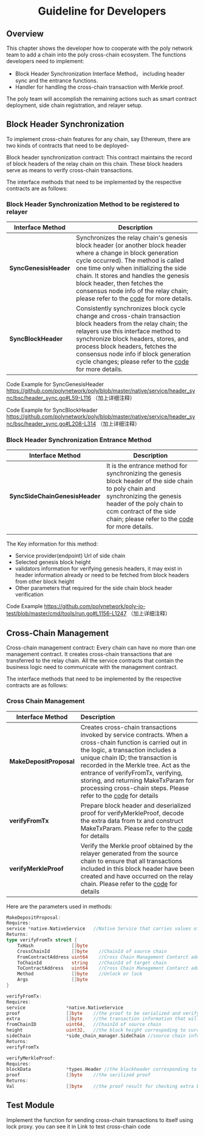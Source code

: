 <h1 align="center">Guideline for Developers</h1>


## Overview

This chapter shows the developer how to cooperate with the poly network team to add a chain into the poly cross-chain ecosystem. The functions developers need to implement:

- Block Header Synchronization Interface Method， including header sync and the entrance functions.
- Handler for handling the cross-chain transaction with Merkle proof.

The poly team will accomplish the remaining actions such as smart contract deployment, side chain registration, and relayer setup.

## Block Header Synchronization

To implement cross-chain features for any chain, say Ethereum, there are two kinds of contracts that need to be deployed-

Block header synchronization contract: This contract maintains the record of block headers of the relay chain on this chain. These block headers serve as means to verify cross-chain transactions.

The interface methods that need to be implemented by the respective contracts are as follows:

### Block Header Synchronization Method to be registered to relayer

| Interface Method      | Description                                                  |
| --------------------- | ------------------------------------------------------------ |
| **SyncGenesisHeader** | Synchronizes the relay chain's genesis block header (or another block header where a change in block generation cycle occurred). The method is called one time only when initializing the side chain. It stores and handles the genesis block header, then fetches the consensus node info of the relay chain; please refer to the [code](https://github.com/polynetwork/poly/blob/master/native/service/header_sync/bsc/header_sync.go#L59-L116) for more details. |
| **SyncBlockHeader**   | Consistently synchronizes block cycle change and cross-chain transaction block headers from the relay chain; the relayers use this interface method to synchronize block headers, stores, and process block headers, fetches the consensus node info if block generation cycle changes; please refer to the [code](https://github.com/polynetwork/poly/blob/master/native/service/header_sync/bsc/header_sync.go#L208-L314 ) for more details. |

Code Example for SyncGenesisHeader https://github.com/polynetwork/poly/blob/master/native/service/header_sync/bsc/header_sync.go#L59-L116 （加上详细注释）

Code Example for SyncBlockHeader https://github.com/polynetwork/poly/blob/master/native/service/header_sync/bsc/header_sync.go#L208-L314 （加上详细注释）

### Block Header Synchronization Entrance Method

| Interface Method                   | Description                                                  |
| ---------------------------------- | ------------------------------------------------------------ |
| **SyncSideChainGenesisHeader**     | It is the entrance method for synchronizing the genesis block header of the side chain to poly chain and synchronizing the genesis header of the poly chain to ccm contract of the side chain; please refer to the [code](https://github.com/polynetwork/poly-io-test/blob/master/cmd/tools/run.go#L1156-L1247) for more details. |
|                                ||

The Key information for this method:

- Service provider(endpoint) Url of side chain
- Selected genesis block height
- validators information for verifying genesis headers, it may exist in header information already or need to be fetched from block headers from other block height
- Other parameters that required for the side chain block header verification

Code Example https://github.com/polynetwork/poly-io-test/blob/master/cmd/tools/run.go#L1156-L1247 （加上详细注释）



## Cross-Chain Management

Cross-chain management contract: Every chain can have no more than one management contract. It creates cross-chain transactions that are transferred to the relay chain. All the service contracts that contain the business logic need to communicate with the management contract.

The interface methods that need to be implemented by the respective contracts are as follows:

### Cross Chain Management

| Interface Method        | Description                                                  |
| ----------------------- | :----------------------------------------------------------- |
| **MakeDepositProposal** | Creates cross-chain transactions invoked by service contracts. When a cross-chain function is carried out in the logic, a transaction includes a unique chain ID; the transaction is recorded in the Merkle tree. Act as the entrance of verifyFromTx, verifying, storing, and returning MakeTxParam for processing cross-chain steps. Please refer to the [code](https://github.com/polynetwork/poly/blob/master/native/service/cross_chain_manager/bsc/bsc_handler.go#L50-L73) for details |
| **verifyFromTx** | Prepare block header and deserialized proof for verifyMerkleProof, decode the extra data from tx and construct MakeTxParam. Please refer to the [code](https://github.com/polynetwork/poly/blob/master/native/service/cross_chain_manager/bsc/bsc_handler.go#L75-L121) for details |
| **verifyMerkleProof** | Verify the Merkle proof obtained by the relayer generated from the source chain to ensure that all transactions included in this block header have been created and have occurred on the relay chain. Please refer to the [code](https://github.com/polynetwork/poly/blob/master/native/service/cross_chain_manager/bsc/bsc_handler.go#L149-L222) for details |

Here are the parameters used in methods:

```go
MakeDepositProposal:
Requires:
service *native.NativeService   //Native Service that carries values of necessary information of  a cross-chain event
Returns:
type verifyFromTx struct {
	TxHash              []byte    
	CrossChainId        []byte    //ChainId of source chain
	FromContractAddress uint64    //Cross Chain Management Contarct address of source chain
	ToChainId           string    //ChainId of target chain
	ToContractAddress   uint64    //Cross Chain Management Contarct address of target chain
	Method              []byte    //Unlock or lock
	Args                []byte
}
```
```go
verifyFromTx:
Requires:
service               *native.NativeService  
proof                 []byte    //the proof to be serialized and verifyed
extra                 []byte    //the transaction information that will be used for contructing verifyFromTx
fromChainID           uint64,   //ChainId of source chain
height                uint32,   //the block height correspoding to current transaction event
sideChain             *side_chain_manager.SideChain //source chain information that contains ccm  contract address
Returns:
verifyFromTx
```
```go
verifyMerkleProof:
Requires:
blockData             *types.Header //the blockheader corresponding to current transaction event  
proof                 []byte    //the serilized proof
Returns:
Val                   []byte    //the proof result for checking extra before constructing verifyFromTx
```


## Test Module

Implement the function for sending cross-chain transactions to itself using lock proxy.  you can see it in Link to test cross-chain code 
